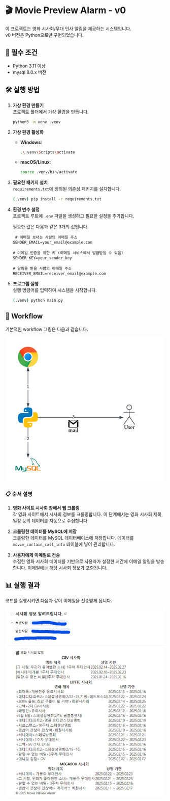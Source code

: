 # 🎬 Movie Preview Alarm - v0

이 프로젝트는 영화 시사회/무대 인사 알림을 제공하는 시스템입니다.  
v0 버전은 Python으로만 구현되었습니다.

## 🔧 필수 조건

- Python 3.11 이상
- mysql 8.0.x 버전

## 🛠️ 실행 방법

1. **가상 환경 만들기**  
   프로젝트 폴더에서 가상 환경을 만듭니다.

   ```bash
   python3 -m venv .venv
   ```

2. **가상 환경 활성화**  
   - **Windows**:
     ```bash
     .\.venv\Scripts\activate
     ```
   - **macOS/Linux**:
     ```bash
     source .venv/bin/activate
     ```

3. **필요한 패키지 설치**  
   `requirements.txt`에 정의된 의존성 패키지를 설치합니다.

   ```bash
   (.venv) pip install -r requirements.txt
   ```

4. **환경 변수 설정**  
   프로젝트 루트에 `.env` 파일을 생성하고 필요한 설정을 추가합니다. 
 
    필요한 값은 다음과 같은 3개의 값입니다.

   ```env
    # 이메일 보내는 사람의 이메일 주소
   SENDER_EMAIL=your_email@example.com

   # 이메일 인증을 위한 키 (이메일 서비스에서 발급받을 수 있음)
   SENDER_KEY=your_sender_key
   
   # 알림을 받을 사람의 이메일 주소
   RECEIVER_EMAIL=receiver_email@example.com
   ```

5. **프로그램 실행**  
   실행 명령어를 입력하여 시스템을 시작합니다.

   ```bash
   (.venv) python main.py
   ```

## 🔄 Workflow
기본적인 workflow 그림은 다음과 같습니다.

<p align="center">
  <img src="../assets/v0/workflow.png" alt="Workflow Diagram" />
</p>

### 📋 순서 설명

1. **영화 사이트 시사회 창에서 웹 크롤링**  
   각 영화 사이트에서 시사회 정보를 크롤링합니다. 이 단계에서는 영화 시사회 제목, 일정 등의 데이터를 자동으로 수집합니다.


2. **크롤링한 데이터를 MySQL에 저장**  
   크롤링한 데이터를 MySQL 데이터베이스에 저장합니다. 데이터를 `movie_curtain_call_info` 테이블에 넣어 관리합니다.


3. **사용자에게 이메일로 전송**  
   수집한 영화 시사회 데이터를 기반으로 사용자가 설정한 시간에 이메일 알림을 발송합니다. 이메일에는 해당 시사회 정보가 포함됩니다.


## 📊 실행 결과

코드를 실행시키면 다음과 같이 이메일을 전송받게 됩니다.

<p align="center">
  <img src="../assets/v2/email.png" alt="Workflow Diagram" />
</p>